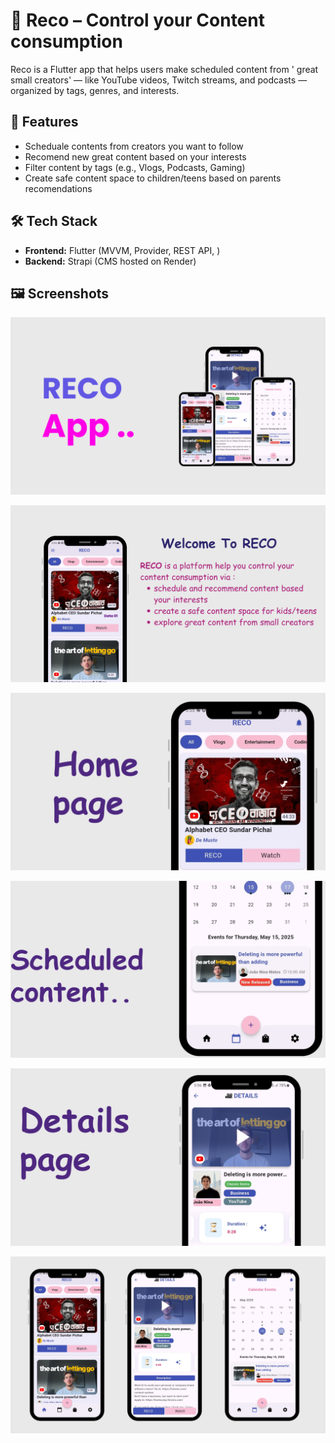 # 📱 Reco – Control your Content consumption

Reco is a Flutter app that helps users make scheduled content from ' great small creators' — like YouTube videos, Twitch streams, and podcasts —   organized by tags, genres, and interests. 

## 🚀 Features

- Scheduale contents from creators you want to follow
- Recomend new great content based on your interests
- Filter content by tags (e.g., Vlogs, Podcasts, Gaming)
- Create safe content space to children/teens based on parents recomendations
 

## 🛠 Tech Stack

- **Frontend:** Flutter (MVVM, Provider, REST API,  )
- **Backend:** Strapi (CMS hosted on Render)

## 🖼 Screenshots

![RECO APP](images/screenshots/1.png)

![Welcome](images/screenshots/2.png)

![Home Screen](images/screenshots/3.png)

![canlandar Screen](images/screenshots/4.png)

![details Screen](images/screenshots/5.png)

![some Screens](images/screenshots/6.png)


